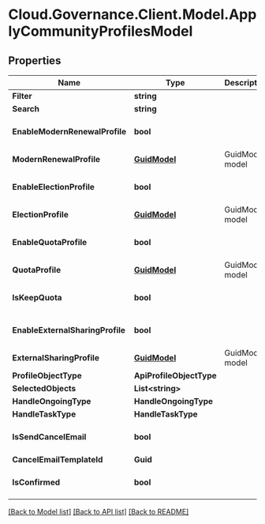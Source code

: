 # Cloud.Governance.Client.Model.ApplyCommunityProfilesModel
## Properties

Name | Type | Description | Notes
------------ | ------------- | ------------- | -------------
**Filter** | **string** |  | [optional] 
**Search** | **string** |  | [optional] 
**EnableModernRenewalProfile** | **bool** |  | [optional] [default to false]
**ModernRenewalProfile** | [**GuidModel**](GuidModel.md) | GuidModel model | [optional] 
**EnableElectionProfile** | **bool** |  | [optional] [default to false]
**ElectionProfile** | [**GuidModel**](GuidModel.md) | GuidModel model | [optional] 
**EnableQuotaProfile** | **bool** |  | [optional] [default to false]
**QuotaProfile** | [**GuidModel**](GuidModel.md) | GuidModel model | [optional] 
**IsKeepQuota** | **bool** |  | [optional] [default to false]
**EnableExternalSharingProfile** | **bool** |  | [optional] [default to false]
**ExternalSharingProfile** | [**GuidModel**](GuidModel.md) | GuidModel model | [optional] 
**ProfileObjectType** | **ApiProfileObjectType** |  | [optional] 
**SelectedObjects** | **List&lt;string&gt;** |  | [optional] 
**HandleOngoingType** | **HandleOngoingType** |  | [optional] 
**HandleTaskType** | **HandleTaskType** |  | [optional] 
**IsSendCancelEmail** | **bool** |  | [optional] [default to false]
**CancelEmailTemplateId** | **Guid** |  | [optional] 
**IsConfirmed** | **bool** |  | [optional] [default to false]

[[Back to Model list]](../README.md#documentation-for-models) [[Back to API list]](../README.md#documentation-for-api-endpoints) [[Back to README]](../README.md)

